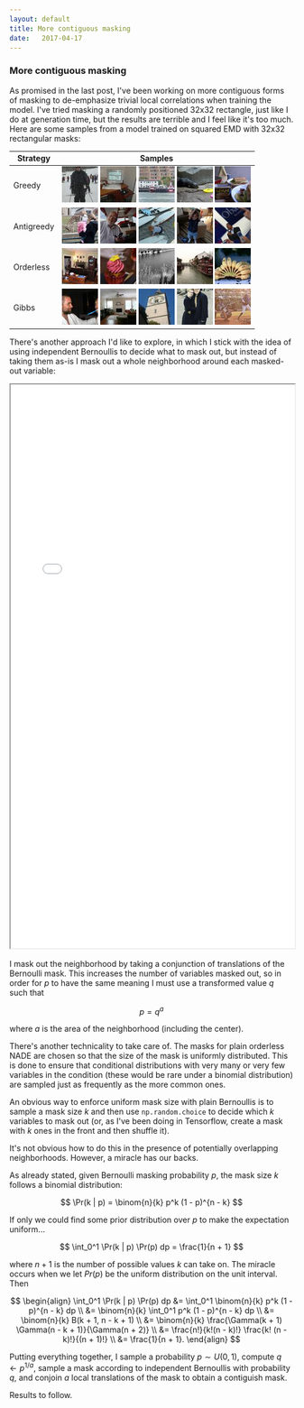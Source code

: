 ```yaml
---
layout: default
title: More contiguous masking
date:   2017-04-17
---
```


### More contiguous masking

As promised in the last post, I've been working on more contiguous forms of masking to de-emphasize trivial local correlations when training the model. I've tried masking a randomly positioned 32x32 rectangle, just like I do at generation time, but the results are terrible and I feel like it's too much. Here are some samples from a model trained on squared EMD with 32x32 rectangular masks:

<table>
<thead>
<th>Strategy</th>
<th>Samples</th>
</thead>
<tbody>

<tr><td>Greedy</td><td>
<img src="/assets/images/sample_2017-04-12/sample_emd2_deepish_contiguous_greedy_ancestral_2017-04-12T19:07:03.690342_T1.0/13.gif">
<img src="/assets/images/sample_2017-04-12/sample_emd2_deepish_contiguous_greedy_ancestral_2017-04-12T19:07:03.690342_T1.0/5.gif">
<img src="/assets/images/sample_2017-04-12/sample_emd2_deepish_contiguous_greedy_ancestral_2017-04-12T19:07:03.690342_T1.0/4.gif">
<img src="/assets/images/sample_2017-04-12/sample_emd2_deepish_contiguous_greedy_ancestral_2017-04-12T19:07:03.690342_T1.0/11.gif">
<img src="/assets/images/sample_2017-04-12/sample_emd2_deepish_contiguous_greedy_ancestral_2017-04-12T19:07:03.690342_T1.0/12.gif">
</td></tr>

<tr><td>Antigreedy</td><td>
<img src="/assets/images/sample_2017-04-12/sample_emd2_deepish_contiguous_antigreedy_ancestral_2017-04-12T21:30:12.346989_T1.0/7.gif">
<img src="/assets/images/sample_2017-04-12/sample_emd2_deepish_contiguous_antigreedy_ancestral_2017-04-12T21:30:12.346989_T1.0/6.gif">
<img src="/assets/images/sample_2017-04-12/sample_emd2_deepish_contiguous_antigreedy_ancestral_2017-04-12T21:30:12.346989_T1.0/17.gif">
<img src="/assets/images/sample_2017-04-12/sample_emd2_deepish_contiguous_antigreedy_ancestral_2017-04-12T21:30:12.346989_T1.0/15.gif">
<img src="/assets/images/sample_2017-04-12/sample_emd2_deepish_contiguous_antigreedy_ancestral_2017-04-12T21:30:12.346989_T1.0/19.gif">
</td></tr>

<tr><td>Orderless</td><td>
<img src="/assets/images/sample_2017-04-12/sample_emd2_deepish_contiguous_orderless_ancestral_2017-04-12T17:31:26.129887_T1.0/1.gif">
<img src="/assets/images/sample_2017-04-12/sample_emd2_deepish_contiguous_orderless_ancestral_2017-04-12T17:31:26.129887_T1.0/3.gif">
<img src="/assets/images/sample_2017-04-12/sample_emd2_deepish_contiguous_orderless_ancestral_2017-04-12T17:31:26.129887_T1.0/8.gif">
<img src="/assets/images/sample_2017-04-12/sample_emd2_deepish_contiguous_orderless_ancestral_2017-04-12T17:31:26.129887_T1.0/2.gif">
<img src="/assets/images/sample_2017-04-12/sample_emd2_deepish_contiguous_orderless_ancestral_2017-04-12T17:31:26.129887_T1.0/10.gif">
</td></tr>

<tr><td>Gibbs</td><td>
<img src="/assets/images/sample_2017-04-12/sample_emd2_deepish_contiguous_independent_gibbs_2017-04-12T15:56:50.039729_T1.0/0.gif">
<img src="/assets/images/sample_2017-04-12/sample_emd2_deepish_contiguous_independent_gibbs_2017-04-12T15:56:50.039729_T1.0/9.gif">
<img src="/assets/images/sample_2017-04-12/sample_emd2_deepish_contiguous_independent_gibbs_2017-04-12T15:56:50.039729_T1.0/16.gif">
<img src="/assets/images/sample_2017-04-12/sample_emd2_deepish_contiguous_independent_gibbs_2017-04-12T15:56:50.039729_T1.0/18.gif">
<img src="/assets/images/sample_2017-04-12/sample_emd2_deepish_contiguous_independent_gibbs_2017-04-12T15:56:50.039729_T1.0/14.gif">
</td></tr>

</tbody>
</table>

There's another approach I'd like to explore, in which I stick with the idea of using independent Bernoullis to decide what to mask out, but instead of taking them as-is I mask out a whole neighborhood around each masked-out variable:

<iframe src="/assets/contiguous_masking.html" width="100%" height="1000"></iframe>

I mask out the neighborhood by taking a conjunction of translations of the Bernoulli mask. This increases the number of variables masked out, so in order for $p$ to have the same meaning I must use a transformed value $q$ such that

$$
p = q^a
$$

where $a$ is the area of the neighborhood (including the center).

There's another technicality to take care of. The masks for plain orderless NADE are chosen so that the size of the mask is uniformly distributed. This is done to ensure that conditional distributions with very many or very few variables in the condition (these would be rare under a binomial distribution) are sampled just as frequently as the more common ones.

An obvious way to enforce uniform mask size with plain Bernoullis is to sample a mask size $k$ and then use `np.random.choice` to decide which $k$ variables to mask out (or, as I've been doing in Tensorflow, create a mask with $k$ ones in the front and then shuffle it).

It's not obvious how to do this in the presence of potentially overlapping neighborhoods. However, a miracle has our backs.

As already stated, given Bernoulli masking probability $p$, the mask size $k$ follows a binomial distribution:

$$
\Pr(k | p) = \binom{n}{k} p^k (1 - p)^{n - k}
$$

If only we could find some prior distribution over $p$ to make the expectation uniform...

$$
\int_0^1 \Pr(k | p) \Pr(p) dp = \frac{1}{n + 1}
$$

where $n + 1$ is the number of possible values $k$ can take on. The miracle occurs when we let $Pr(p)$ be the uniform distribution on the unit interval. Then

$$
\begin{align}
\int_0^1 \Pr(k | p) \Pr(p) dp &= \int_0^1 \binom{n}{k} p^k (1 - p)^{n - k} dp
                           \\ &= \binom{n}{k} \int_0^1 p^k (1 - p)^{n - k} dp
                           \\ &= \binom{n}{k} B(k + 1, n - k + 1)
                           \\ &= \binom{n}{k} \frac{\Gamma(k + 1) \Gamma(n - k + 1)}{\Gamma(n + 2)}
                           \\ &= \frac{n!}{k!(n - k)!} \frac{k! (n - k)!}{(n + 1)!}
                           \\ &= \frac{1}{n + 1}.
\end{align}
$$

Putting everything together, I sample a probability $p \sim U(0, 1)$, compute $q \gets p^{1 / a}$, sample a mask according to independent Bernoullis with probability $q$, and conjoin $a$ local translations of the mask to obtain a contiguish mask.

Results to follow.
